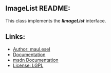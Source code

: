 ## ImageList README:
This class implements the ***IImageList*** interface.

## Links:
* [Author: maul.esel](https://github.com/maul-esel)
* [Documentation](http://maul-esel.github.com/COM-Classes/master/ImageList)
* [msdn Documentation](http://msdn.microsoft.com/en-us/library/windows/desktop/bb761490)
* [License: LGPL](http://www.gnu.org/licenses/lgpl-2.1.txt)
